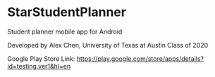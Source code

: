 # StarStudentPlanner
Student planner mobile app for Android

Developed by Alex Chen, University of Texas at Austin Class of 2020

Google Play Store Link: https://play.google.com/store/apps/details?id=testing.ver1&hl=en
